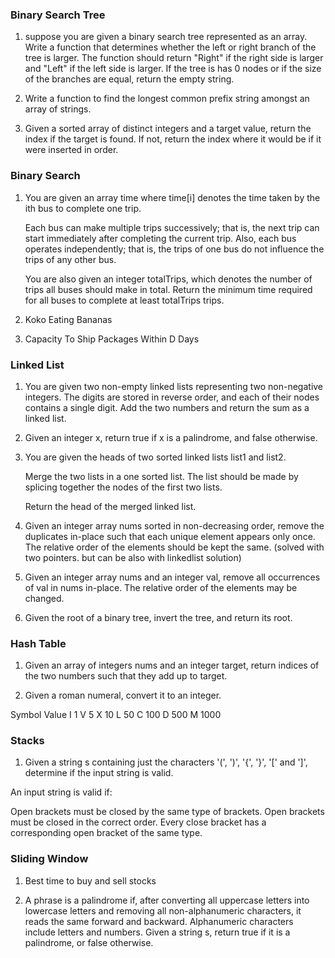 ### Binary Search Tree 

1.  suppose you are given a binary search tree represented as an array. Write a function that determines whether the left or right branch of the tree is larger. The function should return "Right" if the right side is larger and "Left" if the left side is larger. If the tree is has 0 nodes or if the size of the branches are equal, return the empty string.
   
2.  Write a function to find the longest common prefix string amongst an array of strings.

3.  Given a sorted array of distinct integers and a target value, return the index if the target is found. If not, return the index where it would be if it were inserted in order.
   
   

### Binary Search 

1.  You are given an array time where time[i] denotes the time taken by the ith bus to complete one trip.

    Each bus can make multiple trips successively; that is, the next trip can start immediately after completing the current trip. Also, each bus operates independently; that is, the trips of  one bus do not influence the trips of any other bus.

    You are also given an integer totalTrips, which denotes the number of trips all buses should make in total. Return the minimum time required for all buses to complete at least totalTrips trips.

875. Koko Eating Bananas
1011. Capacity To Ship Packages Within D Days

   
### Linked List 

1.  You are given two non-empty linked lists representing two non-negative integers. The digits are stored in reverse order, and each of their nodes contains a single digit. Add the two numbers and return the sum as a linked list.
   
2.  Given an integer x, return true if x is a palindrome, and false otherwise.
   
3. You are given the heads of two sorted linked lists list1 and list2.

    Merge the two lists in a one sorted list. The list should be made by splicing together the nodes of the first two lists.

    Return the head of the merged linked list.

4.  Given an integer array nums sorted in non-decreasing order, remove the duplicates in-place such that    each unique element appears only once. The relative order of the elements should be kept the same. (solved with two pointers. but can be also with linkedlist solution)
   
5.  Given an integer array nums and an integer val, remove all occurrences of val in nums in-place. The relative order of the elements may be changed.

6.  Given the root of a binary tree, invert the tree, and return its root.



### Hash Table

1. Given an array of integers nums and an integer target, return indices of the two numbers such that they add up to target.
   
2. Given a roman numeral, convert it to an integer.

Symbol       Value
I             1
V             5
X             10
L             50
C             100
D             500
M             1000

### Stacks 

1.  Given a string s containing just the characters '(', ')', '{', '}', '[' and ']', determine if the input string is valid.

An input string is valid if:

Open brackets must be closed by the same type of brackets.
Open brackets must be closed in the correct order.
Every close bracket has a corresponding open bracket of the same type.

### Sliding Window

1. Best time to buy and sell stocks
   
2. A phrase is a palindrome if, after converting all uppercase letters into lowercase letters and removing all non-alphanumeric characters, it reads the same forward and backward. Alphanumeric characters include letters and numbers. Given a string s, return true if it is a palindrome, or false otherwise.
    







